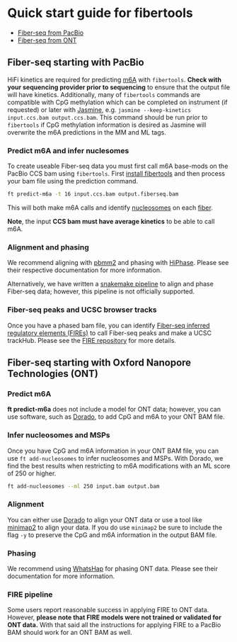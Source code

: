 # Quick start guide for fibertools

* [Fiber-seq from PacBio](#fiber-seq-starting-with-pacbio)
* [Fiber-seq from ONT](#fiber-seq-starting-with-oxford-nanopore-technologies-ont)

## Fiber-seq starting with PacBio

HiFi kinetics are required for predicting [m6A](glossary.md#m6a) with `fibertools`. **Check with your sequencing provider prior to sequencing** to ensure that the output file will have kinetics. Additionally, many of `fibertools` commands are compatible with CpG methylation which can be completed on instrument (if requested) or later with [Jasmine](https://github.com/PacificBiosciences/jasmine), e.g. `jasmine --keep-kinetics input.ccs.bam output.ccs.bam`. This command should be run prior to `fibertools` if CpG methylation information is desired as Jasmine will overwrite the m6A predictions in the MM and ML tags.


### Predict m6A and infer nuclesomes
To create useable Fiber-seq data you must first call m6A base-mods on the PacBio CCS bam using `fibertools`. First [install fibertools](install/install.md) and then process your bam file using the prediction command. 

```bash
ft predict-m6a -t 16 input.ccs.bam output.fiberseq.bam 
```
This will both make m6A calls and identify [nucleosomes](glossary.md#inferred-nucleosome) on each [fiber](glossary.md#fiber-seq-read-or-fiber).

**Note**, the input **CCS bam must have average kinetics** to be able to call m6A. 


### Alignment and phasing
We recommend aligning with [pbmm2](https://github.com/PacificBiosciences/pbmm2) and phasing with [HiPhase](https://github.com/PacificBiosciences/hiphase). Please see their respective documentation for more information.

Alternatively, we have written a [snakemake pipeline](https://github.com/mrvollger/k-mer-variant-phasing) to align and phase Fiber-seq data; however, this pipeline is not officially supported. 

### Fiber-seq peaks and UCSC browser tracks
Once you have a phased bam file, you can identify [Fiber-seq inferred regulatory elements (FIREs)](glossary.md#fires) to call Fiber-seq peaks and make a UCSC trackHub. Please see the [FIRE repository](https://github.com/fiberseq/FIRE) for more details.

## Fiber-seq starting with Oxford Nanopore Technologies (ONT)

### Predict m6A

**ft predict-m6a** does not include a model for ONT data; however, you can use software, such as [Dorado](https://github.com/nanoporetech/dorado), to add CpG and m6A to your ONT BAM file.

### Infer nucleosomes and MSPs

Once you have CpG and m6A information in your ONT BAM file, you can use `ft add-nucleosomes` to infer nucleosomes and MSPs. With Dorado, we find the best results when restricting to m6A modifications with an ML score of 250 or higher.
```bash
ft add-nucleosomes --ml 250 input.bam output.bam
```

### Alignment 
You can either use [Dorado](https://github.com/nanoporetech/dorado) to align your ONT data or use a tool like [minimap2](https://github.com/lh3/minimap2) to align your data. If you do use `minimap2` be sure to include the flag `-y` to preserve the CpG and m6A information in the output BAM file.

### Phasing
We recommend using [WhatsHap](https://whatshap.readthedocs.io/en/latest/) for phasing ONT data. Please see their documentation for more information.

### FIRE pipeline
Some users report reasonable success in applying FIRE to ONT data. However, **please note that FIRE models were not trained or validated for ONT data.** With that said all the instructions for applying FIRE to a PacBio BAM should work for an ONT BAM as well.